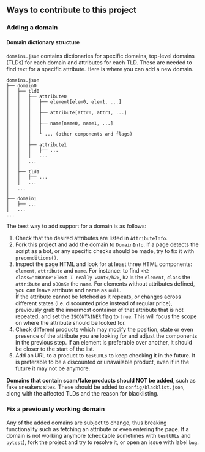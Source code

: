 ## Ways to contribute to this project

### Adding a domain

#### Domain dictionary structure
`domains.json` contains dictionaries for specific domains, top-level domains (TLDs) for each domain and attributes for each TLD.
These are needed to find text for a specific attribute. Here is where you can add a new domain.

```
domains.json
├── domain0
│   ├── tld0
│   │   ├── attribute0
│   │   │   ├── element[elem0, elem1, ...]
│   │   │   │
│   │   │   ├── attribute[attr0, attr1, ...]
│   │   │   │
│   │   │   ├── name[name0, name1, ...]
│   │   │   │
│   │   │   └ ... (other components and flags)
│   │   │
│   │   ├── attribute1
│   │   │   ├── ...
│   │   │   ...
│   │   ...
│   │   
│   ├── tld1
│   │   ├── ...
│   │   ...
│   ...
│
├── domain1
│   ├── ...
│   ...
...
```

The best way to add support for a domain is as follows:

1. Check that the desired attributes are listed in `AttributeInfo`.
2. Fork this project and add the domain to `DomainInfo`. If a page detects the script as a bot, or any specific checks should be made, try to fix it with `preconditions()`. 
3. Inspect the page HTML and look for at least three HTML components: `element`, `attribute` and `name`.
For instance: to find `<h2 class="oBOnKe">Text I really want</h2>`, `h2` is the `element`, `class` the `attribute` and `oBOnKe` the `name`.
For elements without attributes defined, you can leave attribute and name as `null`. \
If the attribute cannot be fetched as it repeats, or changes across different states (i.e. discounted price instead of regular price),
previously grab the innermost container of that attribute that is not repeated, and set the `ISCONTAINER` flag to `true`. 
This will focus the scope on where the attribute should be looked for.
4. Check different products which may modify the position, state or even presence of the attribute you are looking for and adjust the components in the previous step.
If an element is preferable over another, it should be closer to the start of the list.
5. Add an URL to a product to `testURLs` to keep checking it in the future. It is preferable to be a discounted or unavailable product,
even if in the future it may not be anymore.

**Domains that contain scam/fake products should NOT be added**, such as fake sneakers sites.
These should be added to `config/blacklist.json`, along with the affected TLDs and the reason for blacklisting.

### Fix a previously working domain

Any of the added domains are subject to change, thus breaking functionality such as fetching an attribute
or even entering the page. If a domain is not working anymore (checkable sometimes with `testURLs` and `pytest`),
fork the project and try to resolve it, or open an issue with label `bug`.

